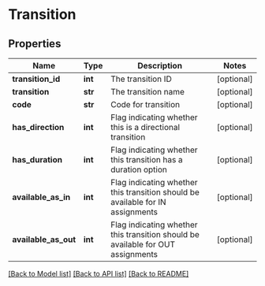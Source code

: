 # Transition

## Properties
Name | Type | Description | Notes
------------ | ------------- | ------------- | -------------
**transition_id** | **int** | The transition ID | [optional] 
**transition** | **str** | The transition name | [optional] 
**code** | **str** | Code for transition | [optional] 
**has_direction** | **int** | Flag indicating whether this is a directional transition | [optional] 
**has_duration** | **int** | Flag indicating whether this transition has a duration option | [optional] 
**available_as_in** | **int** | Flag indicating whether this transition should be available for IN assignments | [optional] 
**available_as_out** | **int** | Flag indicating whether this transition should be available for OUT assignments | [optional] 

[[Back to Model list]](../README.md#documentation-for-models) [[Back to API list]](../README.md#documentation-for-api-endpoints) [[Back to README]](../README.md)


